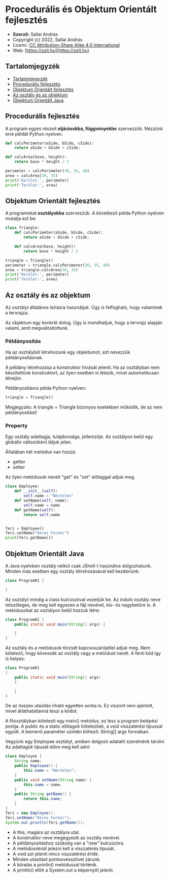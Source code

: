 # Procedurális és Objektum Orientált fejlesztés

* **Szerző:** Sallai András
* Copyright (c) 2022, Sallai András
* Licenc: [CC Attribution-Share Alike 4.0 International](https://creativecommons.org/licenses/by-sa/4.0/)
* Web: [https://szit.hu](https://szit.hu)

## Tartalomjegyzék

* [Tartalomjegyzék](#tartalomjegyzék)
* [Procedurális fejlesztés](#procedurális-fejlesztés)
* [Objektum Orientált fejlesztés](#objektum-orientált-fejlesztés)
* [Az osztály és az objektum](#az-osztály-és-az-objektum)
* [Objektum Orientált Java](#objektum-orientált-java)

## Procedurális fejlesztés

A program egyes részeit **eljárásokba, függvényekbe** szervezzük. Nézzünk erre példát Python nyelven.

```python
def calcPerimeter(aSide, bSide, cSide):
    return aSide + bSide + cSide;

def calcArea(base, height):
    return base * height / 2

perimeter = calcPerimeter(30, 35, 40)
area = calcArea(30, 35)
print('Kerület:', perimeter)
print('Terület:', area)
```

## Objektum Orientált fejlesztés

A programokat **osztályokba** szervezzük. A következő példa Python nyelven mutatja ezt be:

```python
class Triangle:
    def calcPerimeter(aSide, bSide, cSide):
        return aSide + bSide + cSide;

    def calcArea(base, height):
        return base * height / 2

triangle = Triangle()
perimeter = triangle.calcPerimeter(30, 35, 40)
area = triangle.calcArea(30, 35)
print('Kerület:', perimater)
print('Terület:', area)
```

## Az osztály és az objektum

Az osztályt általános leírásra használjuk. Úgy is felfogható, hogy valaminek a tervrajza.

Az objektum egy konkrét dolog. Úgy is mondhatjuk, hogy a tervrajz alapján valami, amit megvalósítottunk.

### Példányosítás

Ha az osztályból létrehozunk egy objektumot, ezt nevezzük példányosításnak.

A példány létrehozása a konstruktor hívását jelenti. Ha az osztályban nem készítettünk konstruktort, az ilyen esetben is létezik, mivel automatikusan létrejön.

Példányosításra példa Python nyelven:

```python
triangle = Triangle()
```

Megjegyzés: A triangle = Triangle bizonyos esetekben működik, de az nem példányosítást!

### Property

Egy osztály adattagja, tulajdonsága, jellemzője. Az osztályon belül egy globális változóként látjuk jelen.

Általában két metódus van hozzá:

* getter
* setter

Az ilyen metódusok neveit "get" és "set" előtaggal adjuk meg.

```python
class Employee:
    def __init__(self):
        self.name = "Névtelen"
    def setName(self, name):
        self.name = name
    def getName(self):
        return self.name


feri = Employee()
feri.setName("Deres Ferenc")
print(feri.getName())
```

## Objektum Orientált Java

A Java nyelvben osztály nélkül csak JShell-t használva dolgozhatunk. Minden más esetben egy osztály létrehozásával kell kezdenünk:

```java
class Program01 {

}
```

Az osztályt mindig a class kulcsszóval vezetjük be. Az induló osztály neve tetszőleges, de meg kell egyezen a fájl nevével, kis- és nagybetűre is. A metódusokat az osztályon belül hozzuk létre:

```java
class Program01 {
    public static void main(String[] args) {

    }
}
```

Az osztály és a metódusok törzsét kapcsoszárójellel adjuk meg. Nem kötelező, hogy kövessék az osztály vagy a metódust nevét. A fenti kód így is  helyes:

```java
class Program01 
{
    public static void main(String[] args) 
    {

    }
}
```

De az összes utasítás írható egyetlen sorba is. Ez viszont nem ajánlott, mivel átláthatatlanná teszi a kódot.

A főosztályban kötelező egy main() metódus, ez lesz a program belépési pontja. A public és a static előtagok kötelezőek, a void visszatérési típussal együtt. A bemenő paraméter szintén kötlező: String[] args formában.

Vegyünk egy Employee osztályt, amiben dolgozó adatatit szeretnénk tárolni. Az adattagok típusát előre meg kell adni:

```java
class Employee {
    String name;
    public Employee() {
        this.name = "Névtelen";
    }
    public void setName(String name) {
        this.name = name;
    }
    public String getName() {
        return this.name;
    }
}
feri = new Employee();
feri.setName("Deres Ferenc");
System.out.println(feri.getName());
```

* A this, magára az osztályra utal.
* A konstruktor neve megegyezik az osztály nevével.
* A példányosításhoz szükség van a "new" kulcsszóra.
* A metódusoknál jelezni kell a visszatérés típusát.
* A void azt jelenti nincs visszatérési érték.
* Minden utasítást pontosvesszővel zárunk.
* A kiíratás a println() metódussal történik.
* A println() előtt a System.out a képernyőt jelenti.
